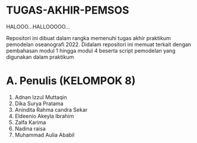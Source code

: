 # TUGAS-AKHIR-PEMSOS
HALOOO...HALLOOOOO...

Repositori ini dibuat dalam rangka memenuhi tugas akhir praktikum pemodelan oseanografi 2022. Didalam repositori ini memuat terkait dengan pembahasan modul 1 hingga modul 4 beserta script pemodelan yang digunakan dalam praktikum


# A. Penulis (KELOMPOK 8)
1. Adnan Izzul Muttaqin
2. Dika Surya Pratama
3. Anindita Rahma candra Sekar
4. Eldeenio Akeyla Ibrahim
5. Zalfa Karima
6. Nadina raisa
7. Muhammad Aulia Ababil



